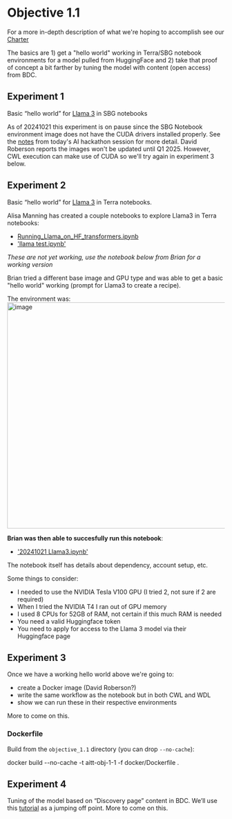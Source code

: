 # Objective 1.1

For a more in-depth description of what we're hoping to accomplish see our [Charter](https://docs.google.com/document/d/1JbukDIQj_M92IOuf0hiV2ZPqz3sGBQGK5vmzfNirJzk/edit)

The basics are 1) get a "hello world" working in Terra/SBG notebook environments for a model pulled from HuggingFace and 
2) take that proof of concept a bit farther by tuning the model with content (open access) from BDC.

## Experiment 1

Basic “hello world” for [Llama 3](https://huggingface.co/meta-llama/Llama-3.1-8B-Instruct) in SBG notebooks

As of 20241021 this experiment is on pause since the SBG Notebook environment image does not have the CUDA drivers
installed properly. See the [notes](https://docs.google.com/document/d/1S1aVbmvZ4wiXFc2YzGRdIwYfvgh4hAGFdjlIwAzD9wU/edit?tab=t.0#bookmark=id.e0tv2cb680e4) from today's AI hackathon session for more detail.  David Roberson reports the images won't be updated until Q1 2025.  However, CWL execution can make use of CUDA so we'll try again in experiment 3 below.

## Experiment 2

Basic “hello world” for [Llama 3](https://huggingface.co/meta-llama/Llama-3.1-8B-Instruct) in Terra notebooks.

Alisa Manning has created a couple notebooks to explore Llama3 in Terra notebooks:
* [Running_Llama_on_HF_transformers.ipynb](Running_Llama_on_HF_transformers.ipynb) 
* ['llama test.ipynb'](llama%20test.ipynb)

_These are not yet working, use the notebook below from Brian for a working version_

Brian tried a different base image and GPU type and was able to get a basic "hello world" working (prompt for Llama3 to create a recipe).

The environment was:
<img width="522" alt="image" src="https://github.com/user-attachments/assets/88fa4db3-7d28-4f3c-9ded-ee297610f35f">

**Brian was then able to succesfully run this notebook**:
* ['20241021 Llama3.ipynb'](20241021%20Llama3.ipynb)

The notebook itself has details about dependency, account setup, etc.

Some things to consider:
* I needed to use the NVIDIA Tesla V100 GPU (I tried 2, not sure if 2 are required)
* When I tried the NVIDIA T4 I ran out of GPU memory
* I used 8 CPUs for 52GB of RAM, not certain if this much RAM is needed
* You need a valid Huggingface token
* You need to apply for access to the Llama 3 model via their Huggingface page

## Experiment 3

Once we have a working hello world above we're going to:
* create a Docker image (David Roberson?)
* write the same workflow as the notebook but in both CWL and WDL
* show we can run these in their respective environments 

More to come on this.

### Dockerfile

Build from the `objective_1.1` directory (you can drop `--no-cache`):

  docker build --no-cache -t aitt-obj-1-1 -f docker/Dockerfile .

## Experiment 4

Tuning of the model based on “Discovery page” content in BDC.  We’ll use this [tutorial](https://www.datacamp.com/tutorial/llama3-fine-tuning-locally) as a jumping off point.  More to come on this.
